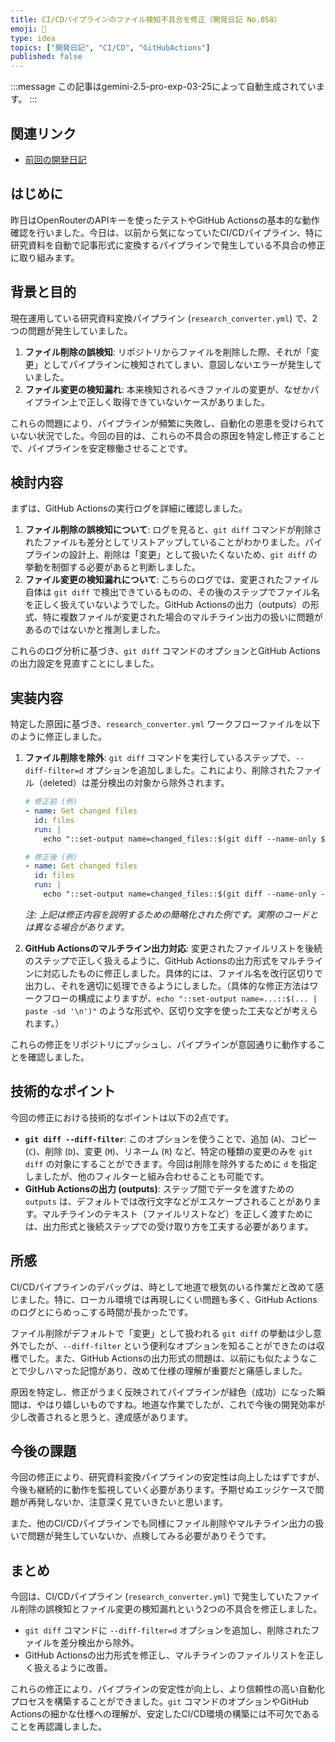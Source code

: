 ```yaml
---
title: CI/CDパイプラインのファイル検知不具合を修正（開発日記 No.058）
emoji: 🔧
type: idea
topics: ["開発日記", "CI/CD", "GitHubActions"]
published: false
---
```


:::message
この記事はgemini-2.5-pro-exp-03-25によって自動生成されています。
:::

## 関連リンク
- [前回の開発日記](https://zenn.dev/centervil/articles/2025-04-26_057_dev-diary)

## はじめに
昨日はOpenRouterのAPIキーを使ったテストやGitHub Actionsの基本的な動作確認を行いました。今日は、以前から気になっていたCI/CDパイプライン、特に研究資料を自動で記事形式に変換するパイプラインで発生している不具合の修正に取り組みます。

## 背景と目的
現在運用している研究資料変換パイプライン (`research_converter.yml`) で、2つの問題が発生していました。

1.  **ファイル削除の誤検知**: リポジトリからファイルを削除した際、それが「変更」としてパイプラインに検知されてしまい、意図しないエラーが発生していました。
2.  **ファイル変更の検知漏れ**: 本来検知されるべきファイルの変更が、なぜかパイプライン上で正しく取得できていないケースがありました。

これらの問題により、パイプラインが頻繁に失敗し、自動化の恩恵を受けられていない状況でした。今回の目的は、これらの不具合の原因を特定し修正することで、パイプラインを安定稼働させることです。

## 検討内容
まずは、GitHub Actionsの実行ログを詳細に確認しました。

1.  **ファイル削除の誤検知について**: ログを見ると、`git diff` コマンドが削除されたファイルも差分としてリストアップしていることがわかりました。パイプラインの設計上、削除は「変更」として扱いたくないため、`git diff` の挙動を制御する必要があると判断しました。
2.  **ファイル変更の検知漏れについて**: こちらのログでは、変更されたファイル自体は `git diff` で検出できているものの、その後のステップでファイル名を正しく扱えていないようでした。GitHub Actionsの出力（outputs）の形式、特に複数ファイルが変更された場合のマルチライン出力の扱いに問題があるのではないかと推測しました。

これらのログ分析に基づき、`git diff` コマンドのオプションとGitHub Actionsの出力設定を見直すことにしました。

## 実装内容
特定した原因に基づき、`research_converter.yml` ワークフローファイルを以下のように修正しました。

1.  **ファイル削除を除外**:
    `git diff` コマンドを実行しているステップで、`--diff-filter=d` オプションを追加しました。これにより、削除されたファイル（`d`eleted）は差分検出の対象から除外されます。

    ```yaml
    # 修正前 (例)
    - name: Get changed files
      id: files
      run: |
        echo "::set-output name=changed_files::$(git diff --name-only ${{ github.event.before }} ${{ github.sha }} -- '*.md')"

    # 修正後 (例)
    - name: Get changed files
      id: files
      run: |
        echo "::set-output name=changed_files::$(git diff --name-only --diff-filter=d ${{ github.event.before }} ${{ github.sha }} -- '*.md')"
    ```
    *注: 上記は修正内容を説明するための簡略化された例です。実際のコードとは異なる場合があります。*

2.  **GitHub Actionsのマルチライン出力対応**:
    変更されたファイルリストを後続のステップで正しく扱えるように、GitHub Actionsの出力形式をマルチラインに対応したものに修正しました。具体的には、ファイル名を改行区切りで出力し、それを適切に処理できるようにしました。（具体的な修正方法はワークフローの構成によりますが、`echo "::set-output name=...::$(... | paste -sd '\n')"` のような形式や、区切り文字を使った工夫などが考えられます。）

これらの修正をリポジトリにプッシュし、パイプラインが意図通りに動作することを確認しました。

## 技術的なポイント
今回の修正における技術的なポイントは以下の2点です。

*   **`git diff --diff-filter`**: このオプションを使うことで、追加 (`A`)、コピー (`C`)、削除 (`D`)、変更 (`M`)、リネーム (`R`) など、特定の種類の変更のみを `git diff` の対象にすることができます。今回は削除を除外するために `d` を指定しましたが、他のフィルターと組み合わせることも可能です。
*   **GitHub Actionsの出力 (outputs)**: ステップ間でデータを渡すための `outputs` は、デフォルトでは改行文字などがエスケープされることがあります。マルチラインのテキスト（ファイルリストなど）を正しく渡すためには、出力形式と後続ステップでの受け取り方を工夫する必要があります。

## 所感
CI/CDパイプラインのデバッグは、時として地道で根気のいる作業だと改めて感じました。特に、ローカル環境では再現しにくい問題も多く、GitHub Actionsのログとにらめっこする時間が長かったです。

ファイル削除がデフォルトで「変更」として扱われる `git diff` の挙動は少し意外でしたが、`--diff-filter` という便利なオプションを知ることができたのは収穫でした。また、GitHub Actionsの出力形式の問題は、以前にも似たようなことで少しハマった記憶があり、改めて仕様の理解が重要だと痛感しました。

原因を特定し、修正がうまく反映されてパイプラインが緑色（成功）になった瞬間は、やはり嬉しいものですね。地道な作業でしたが、これで今後の開発効率が少し改善されると思うと、達成感があります。

## 今後の課題
今回の修正により、研究資料変換パイプラインの安定性は向上したはずですが、今後も継続的に動作を監視していく必要があります。予期せぬエッジケースで問題が再発しないか、注意深く見ていきたいと思います。

また、他のCI/CDパイプラインでも同様にファイル削除やマルチライン出力の扱いで問題が発生していないか、点検してみる必要がありそうです。

## まとめ
今回は、CI/CDパイプライン (`research_converter.yml`) で発生していたファイル削除の誤検知とファイル変更の検知漏れという2つの不具合を修正しました。

*   `git diff` コマンドに `--diff-filter=d` オプションを追加し、削除されたファイルを差分検出から除外。
*   GitHub Actionsの出力形式を修正し、マルチラインのファイルリストを正しく扱えるように改善。

これらの修正により、パイプラインの安定性が向上し、より信頼性の高い自動化プロセスを構築することができました。`git` コマンドのオプションやGitHub Actionsの細かな仕様への理解が、安定したCI/CD環境の構築には不可欠であることを再認識しました。